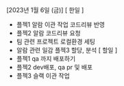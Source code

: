 [2023년 1월 6일 (금)]
[ 한일 ]
* 플젝1 알람 이관 작업 코드리뷰 반영
* 플젝2 알람 코드리뷰 요청 
* 팀 관련 프로젝트 로컬환경 세팅
* 알람 관련 일감 플젝3 할당, 분석
[ 할일 ]
* 플젝1 qa 까지 배포하기
* 플젝2  dev배포, qa pr 및 배포
* 플젝3 슬랙 이관 작업
